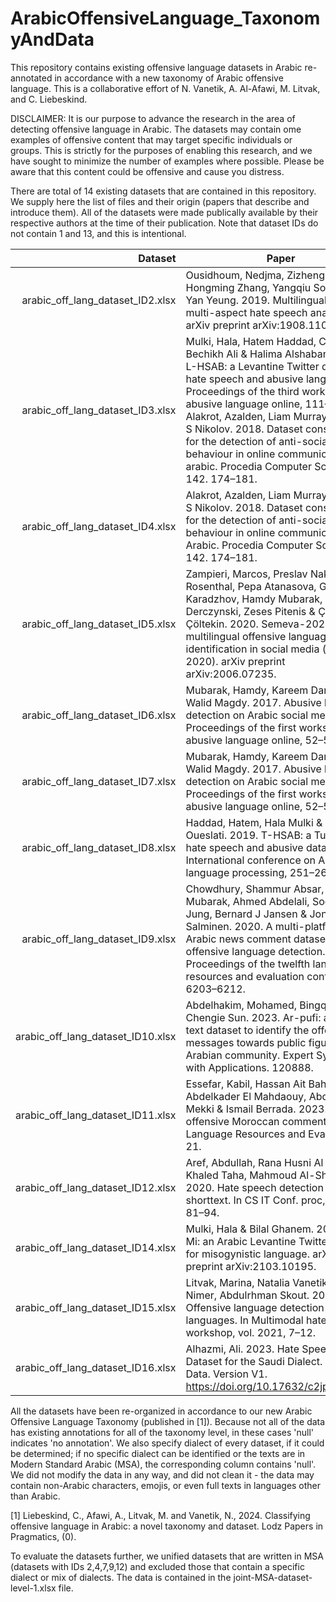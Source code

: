 # ArabicOffensiveLanguage_TaxonomyAndData
This repository contains existing offensive language datasets in Arabic re-annotated in accordance with a new taxonomy of Arabic offensive language.
This is a collaborative effort of N. Vanetik, A. Al-Afawi, M. Litvak, and C. Liebeskind.

DISCLAIMER: It is our purpose to advance the research in the area of detecting offensive language in Arabic. The datasets may contain ome examples of offensive content that may target specific individuals or groups.
This is strictly for the purposes of enabling this research, and we have sought to minimize the number of examples where possible. Please be aware that this content could be offensive and cause you distress.

There are total of 14 existing datasets that are contained in this repository.
We supply here the list of files and their origin (papers that describe and introduce them). All of the datasets were made publically available by their respective authors at the time of their publication.
Note that dataset IDs do not contain 1 and 13, and this is intentional. 

| Dataset | Paper |
|-----------------------------------:|---------------|
|arabic_off_lang_dataset_ID2.xlsx    |  Ousidhoum, Nedjma, Zizheng Lin, Hongming Zhang, Yangqiu Song & Dit-Yan Yeung. 2019. Multilingual and multi-aspect hate speech analysis. arXiv preprint arXiv:1908.11049.  |
| arabic_off_lang_dataset_ID3.xlsx   | Mulki, Hala, Hatem Haddad, Chedi Bechikh Ali & Halima Alshabani. 2019. L-HSAB: a Levantine Twitter dataset for hate speech and abusive language. In Proceedings of the third workshop on abusive language online, 111–118. Alakrot, Azalden, Liam Murray & Nikola S Nikolov. 2018. Dataset construction for the detection of anti-social behaviour in online communication in arabic. Procedia Computer Science 142. 174–181. |
| arabic_off_lang_dataset_ID4.xlsx   |  Alakrot, Azalden, Liam Murray & Nikola S Nikolov. 2018. Dataset construction for the detection of anti-social behaviour in online communication in Arabic. Procedia Computer Science 142. 174–181. |
| arabic_off_lang_dataset_ID5.xlsx   | Zampieri, Marcos, Preslav Nakov, Sara Rosenthal, Pepa Atanasova, Georgi Karadzhov, Hamdy Mubarak, Leon Derczynski, Zeses Pitenis & Ça˘ grı Çöltekin. 2020. Semeva-2020 task 12: multilingual offensive language identification in social media (offenseval 2020). arXiv preprint arXiv:2006.07235.              |
| arabic_off_lang_dataset_ID6.xlsx   | Mubarak, Hamdy, Kareem Darwish & Walid Magdy. 2017. Abusive language detection on Arabic social media. In Proceedings of the first workshop on abusive language online, 52–56. |
| arabic_off_lang_dataset_ID7.xlsx   |  Mubarak, Hamdy, Kareem Darwish & Walid Magdy. 2017. Abusive language detection on Arabic social media. In Proceedings of the first workshop on abusive language online, 52–56. |
| arabic_off_lang_dataset_ID8.xlsx   |  Haddad, Hatem, Hala Mulki & Asma Oueslati. 2019. T-HSAB: a Tunisian hate speech and abusive dataset. In International conference on Arabic language processing, 251–263. |
| arabic_off_lang_dataset_ID9.xlsx   |  Chowdhury, Shammur Absar, Hamdy Mubarak, Ahmed Abdelali, Soon-gyo Jung, Bernard J Jansen & Joni Salminen. 2020. A multi-platform Arabic news comment dataset for offensive language detection. In Proceedings of the twelfth language resources and evaluation conference, 6203–6212.            |
| arabic_off_lang_dataset_ID10.xlsx   | Abdelhakim, Mohamed, Bingquan Liu & Chengie Sun. 2023. Ar-pufi: a short-text dataset to identify the offensive messages towards public figures in the Arabian community. Expert Systems with Applications. 120888. |
| arabic_off_lang_dataset_ID11.xlsx   |  Essefar, Kabil, Hassan Ait Baha, Abdelkader El Mahdaouy, Abdellah El Mekki & Ismail Berrada. 2023. OMCD: offensive Moroccan comments dataset. Language Resources and Evaluation. 1–21. |
| arabic_off_lang_dataset_ID12.xlsx   | Aref, Abdullah, Rana Husni Al Mahmoud, Khaled Taha, Mahmoud Al-Sharif, et al. 2020. Hate speech detection of Arabic shorttext. In CS IT Conf. proc, vol. 10, 81–94. |
| arabic_off_lang_dataset_ID14.xlsx   | Mulki, Hala & Bilal Ghanem. 2021. Let-Mi: an Arabic Levantine Twitter dataset for misogynistic language. arXiv preprint arXiv:2103.10195.  |
| arabic_off_lang_dataset_ID15.xlsx   | Litvak, Marina, Natalia Vanetik, Yaser Nimer, Abdulrhman Skout. 2021. Offensive language detection in semitic languages. In Multimodal hate speech workshop, vol. 2021, 7–12. |
| arabic_off_lang_dataset_ID16.xlsx   |  Alhazmi, Ali. 2023. Hate Speech Dataset for the Saudi Dialect. Mendeley Data. Version V1. https://doi.org/10.17632/c2jpnv9yk6.1. |


All the datasets have been re-organized in accordance to our new Arabic Offensive Language Taxonomy (published in [1]). Because not all of the data has existing annotations for all of the taxonomy level, in these cases 'null' indicates 'no annotation'.
We also specify dialect of every dataset, if it could be determined; if no specific dialect can be identified or the texts are in Modern Standard Arabic (MSA), the corresponding column contains 'null'.
We did not modify the data in any way, and did not clean it - the data may contain non-Arabic characters, emojis, or even full texts in languages other than Arabic.

[1] Liebeskind, C., Afawi, A., Litvak, M. and Vanetik, N., 2024. Classifying offensive language in Arabic: a novel taxonomy and dataset. Lodz Papers in Pragmatics, (0).

To evaluate the datasets further, we unified datasets that are written in MSA (datasets with IDs 2,4,7,9,12) and excluded those that contain a specific dialect or mix of dialects. 
The data is contained in the joint-MSA-dataset-level-1.xlsx file.

